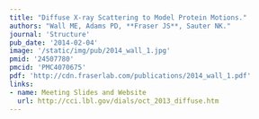 ```yaml
---
title: "Diffuse X-ray Scattering to Model Protein Motions."
authors: "Wall ME, Adams PD, **Fraser JS**, Sauter NK."
journal: 'Structure'
pub_date: '2014-02-04'
image: '/static/img/pub/2014_wall_1.jpg'
pmid: '24507780'
pmcid: 'PMC4070675'
pdf: 'http://cdn.fraserlab.com/publications/2014_wall_1.pdf'
links:
- name: Meeting Slides and Website
  url: http://cci.lbl.gov/dials/oct_2013_diffuse.htm
---
```

